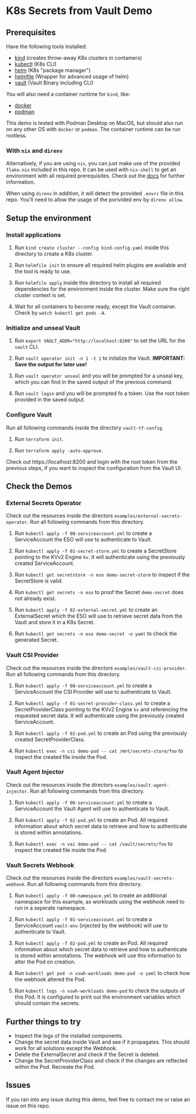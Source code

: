 # K8s Secrets from Vault Demo

## Prerequisites

Have the following tools installed:

- [kind](https://kind.sigs.k8s.io) (creates throw-away K8s clusters in containers)
- [kubectl](https://kubernetes.io/de/docs/tasks/tools/install-kubectl/) (K8s CLI)
- [helm](https://helm.sh) (K8s "package manager")
- [helmfile](https://helmfile.readthedocs.io/en/latest/) (Wrapper for advanced usage of helm)
- [vault](https://developer.hashicorp.com/vault/tutorials/get-started/install-binary) (Vault Binary including CLI)

You will also need a container runtime for `kind`, like:

- [docker](https://www.docker.com)
- [podman](https://podman.io)

This demo is tested with Podman Desktop on MacOS, but should also run on any other OS with `docker` or `podman`. The container runtime can be run rootless.

### With `nix` and `direnv`

Alternatively, if you are using `nix`, you can just make use of the provided `flake.nix` included in this repo. It can be used with `nix-shell` to get an environment with all required prerequisites. Check out the [docs](https://nixos.wiki/wiki/Development_environment_with_nix-shell) for further information.

When using `direnv` in addition, it will detect the provided `.envrc` file in this repo. You'll need to allow the usage of the porivided env by `direnv allow`.

## Setup the environment

### Install applications

1. Run `kind create cluster --config kind-config.yaml` inside this directory to create a K8s cluster.

2. Run `helmfile init` to ensure all required helm plugins are available and the tool is ready to use.

3. Run `helmfile apply` inside this directory to install all required dependencies for the environment inside the cluster. Make sure the right cluster context is set.

4. Wait for all containers to become ready, except the Vault container. Check by `watch kubectl get pods -A`.

### Initialize and unseal Vault

1. Run `export VAULT_ADDR="http://localhost:8200"` to set the URL for the `vault` CLI.

2. Run `vault operator init -n 1 -t 1` to initalize the Vault.
   **IMPORTANT: Save the output for later use!**

3. Run `vault operator unseal` and you will be prompted for a unseal key, which you can find in the saved output of the previous command.

4. Run `vault login` and you will be prompted fo a token. Use the root token provided in the saved output.

### Configure Vault

Run all following commands inside the directory `vault-tf-config`.

1. Run `terraform init`.

2. Run `terraform apply -auto-approve`.

Check out https://localhost:8200 and login with the root token from the previous steps, if you want to inspect the configuration from the Vault UI.

## Check the Demos

### External Secrets Operator

Check out the resources inside the directors `examples/external-secrets-operator`. Run all following commands from this directory.

1. Run `kubectl apply -f 00-serviceaccount.yml` to create a ServiceAccount the ESO will use to authenticate to Vault.

2. Run `kubectl apply -f 01-secret-store.yml` to create a SecretStore pointing to the KVv2 Engine `kv`. It will authenticate using the previously created ServiceAccount.

3. Run `kubectl get secretstore -n eso demo-secret-store` to inspect if the SecretStore is valid.

4. Run `kubectl get secrets -n eso` to proof the Secret `demo-secret` does not already exist.

5. Run `kubectl apply -f 02-external-secret.yml` to create an ExternalSecret which the ESO will use to retrieve secret data from the Vault and store it in a K8s Secret.

6. Run `kubectl get secrets -n eso demo-secret -o yaml` to check the generated Secret.

### Vault CSI Provider

Check out the resources inside the directors `examples/vault-csi-provider`. Run all following commands from this directory.

1. Run `kubectl apply -f 00-serviceaccount.yml` to create a ServiceAccount the CSI Provider will use to authenticate to Vault.

2. Run `kubectl apply -f 01-secret-provider-class.yml` to create a SecretProviderClass pointing to the KVv2 Engine `kv` and referencing the requested secret data. It will authenticate using the previously created ServiceAccount.

3. Run `kubectl apply -f 02-pod.yml` to create an Pod using the previously created SecretProviderClass.

4. Run `kubectl exec -n csi demo-pod -- cat /mnt/secrets-store/foo` to inspect the created file inside the Pod.

### Vault Agent Injector

Check out the resources inside the directors `examples/vault-agent-injector`. Run all following commands from this directory.

1. Run `kubectl apply -f 00-serviceaccount.yml` to create a ServiceAccount the Vault Agent will use to authenticate to Vault.

2. Run `kubectl apply -f 02-pod.yml` to create an Pod. All required information about which secret data to retrieve and how to authenticate is stored within annotations.

3. Run `kubectl exec -n vai demo-pod -- cat /vault/secrets/foo` to inspect the created file inside the Pod.

### Vault Secrets Webhook

Check out the resources inside the directors `examples/vault-secrets-webhook`. Run all following commands from this directory.

1. Run `kubectl apply -f 00-namespace.yml` to create an additional namespace for this example, as workloads using the webhook need to run in a seperate namespace.

2. Run `kubectl apply -f 01-serviceaccount.yml` to create a ServiceAccount `vault-env` (injected by the webhook) will use to authenticate to Vault.

3. Run `kubectl apply -f 02-pod.yml` to create an Pod. All required information about which secret data to retrieve and how to authenticate is stored within annotations. The webhook will use this information to alter the Pod on creation.

4. Run `kubectl get pod -n vswh-workloads demo-pod -o yaml` to check how the webhook altered the Pod.

5. Run `kubectl logs -n vswh-workloads demo-pod` to check the outputs of this Pod. It is configured to print out the environment variables which should contain the secrets.

## Further things to try

- Inspect the logs of the installed components.
- Change the secret data inside Vault and see if it propagates. This should work for all solutions except the Webhook.
- Delete the ExternalSecret and check if the Secret is deleted.
- Change the SecretProviderClass and check if the changes are reflected within the Pod. Recreate the Pod.

## Issues

If you ran into any issue during this demo, feel free to contact me or raise an issue on this repo.
